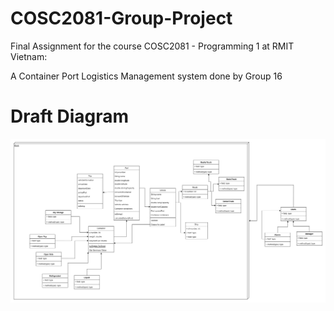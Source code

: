 # COSC2081-Group-Project
<p>Final Assignment for the course COSC2081 - Programming 1 at RMIT Vietnam: </p>
<p></p>A Container Port Logistics Management system done by Group 16 </p>

**<h1>Draft Diagram</h1>**
![Draft Diagram](logistics.png)

